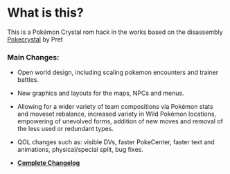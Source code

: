 # What is this?

This is a Pokémon Crystal rom hack in the works based on the disassembly [Pokecrystal](https://github.com/pret/pokecrystal) by Pret

### Main Changes:
- Open world design, including scaling pokemon encounters and trainer battles.
- New graphics and layouts for the maps, NPCs and menus.
- Allowing for a wider variety of team compositions via Pokémon stats and moveset rebalance, increased variety in Wild Pokémon locations, empowering of unevolved forms, addition of new moves and removal of the less used or redundant types.
- QOL changes such as: visible DVs, faster PokeCenter, faster text and animations, physical/special split, bug fixes.

- [**Complete Changelog**](FAQ.md)
